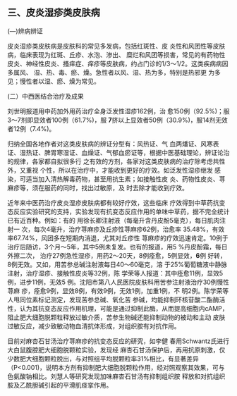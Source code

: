 ## 三、皮炎湿疹类皮肤病

(―)辨病辨证

皮炎湿疹类皮肤病是皮肤科的常见多发病，包括红斑性、皮 炎性和风团性等皮肤病，临床表现为红斑、丘疹、水泡、渗出、 糜烂和风团等损害，常见的有药物性皮炎、神经性皮炎、搔痒症、痒疹等皮肤病，约占门诊的1/3〜1/2。这类疾病病因多属风、  湿、热、毒、瘀、燥。急性者以风、湿、热为多，特别是热邪更 为多见；慢性者以湿、瘀、燥为常见。

(二）中西医结合治疗及成果  

刘世明报道用中药加外用药治疗全身泛发性湿疹162例，治 愈150例（92.5%)；服3〜7剂即显效者100例（61.7%)，服 **7**挤以上显效者50例（30.9%)，服14剂无效者12例（7.4%)。 

归纳全国各地作者对这类皮肤病的辨证分型有：风热证、气 血两燔证、风寒表证、湿热证、脾胃寒湿证、血燥证、气郁血瘀证等，根据中医基础理论，辨证论治的规律，各家都自拟很多行  之有效的方剂，各家对这类皮肤病的治疗除考虑共性外，又重视 个性，所以在治疗中，才能收到更好的疗效。如泛发性湿疹继发 感染，可适当加入清热解毒药物，甚至用抗生素；如接触性皮  炎、药物性皮炎、荨麻疹等，须在服药的同时，找出过敏原，及  时去除才能收到疗效。

近年来中医药治疗皮炎湿疹皮肤病都有较好疗效，这些临床  疗效得到中草药抗变态反应实验研究的支持，实验发现有抗变态反应作用的单味中草药，据不完全统计已有近百种。例如：有的 用徐长卿注射液（每毫升含丹皮酚5毫克），每日肌肉注射一 次，每次4毫升，治疗荨麻疹及丘疹性荨麻疹62例，治愈率 35.48%，有效率67.74%，风团多在短期内消退，尤其对丘疹性 荨麻疹的疗效迅速肯定。10例于治疗后随访，3个月〜5年，其中5例未复发。也有的报道，用5 %丹皮酚霜，每日外擦二次， 治疗27例急性湿疹，用药2〜20天，8例痊愈，5例显效，**6**例 好转，8例无效。又如，用苦参总碱注射液每日40〜60毫克，溶 于25%葡萄糖液中静脉注射，治疗湿疹、接触性皮炎等32例，陈 学荣等人报道：其中痊愈11例，显效5例，进步11例，无效5 例。沈阳市第八人民医院皮肤科用苦参注射液治疗30例慢性荨麻 疹，痊愈9例，显效8例，有效9例，无效1例，加重1例，不 明2例。陈学荣等人甩同位素标记测定，发现苦参总碱、氧化苦 参碱，均能抑制环核苷酸二酯酶活性，认为其抗变态反应作用机理，可能是通过抑制此酶，从而提高细胞内cAMP，阻止肥大细胞脱颗粒释放过敏介质，苦参生物碱还能抑制动物的被动和主动 皮肤过敏反应，减少致敏动物血清抗体形成，对组织胺有对抗作用。

目前对麻杏石甘汤治疗荨麻疹的抗变态反应的研究，如李健 春用Schwantz氏进行大白鼠腹腔肥大细胞脱颗粒实验，发现经 麻杏石甘汤保护后，再用抗原刺激，仅少数肥大细胞颗粒脱出，与对照组平均脱颗粒率31%相比，有显著差异（P<0.001)，说明本方剂有抑制肥大细胞脱颗粒作用，经对照观察其效果，可与 色氨酸钠相比。刘慧人等研究发现加味麻杏石甘汤有抑制组织胺  释放和对抗组织胺及乙酰胆碱引起的平滑肌痉挛作用。 
